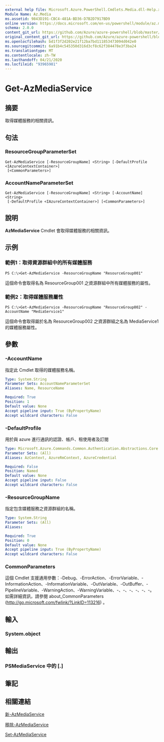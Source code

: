 ```yaml
---
external help file: Microsoft.Azure.PowerShell.Cmdlets.Media.dll-Help.xml
Module Name: Az.Media
ms.assetid: 9843D191-CBC4-481A-BD36-D7B2D7917BD9
online version: https://docs.microsoft.com/en-us/powershell/module/az.media/get-azmediaservice
schema: 2.0.0
content_git_url: https://github.com/Azure/azure-powershell/blob/master/src/Media/Media/help/Get-AzMediaService.md
original_content_git_url: https://github.com/Azure/azure-powershell/blob/master/src/Media/Media/help/Get-AzMediaService.md
ms.openlocfilehash: bd1f3f2d202e21f12ba7bd111853473094d042e0
ms.sourcegitcommit: 6a91b4c545350d316d3cf8c62f384478e3f3ba24
ms.translationtype: MT
ms.contentlocale: zh-TW
ms.lasthandoff: 04/21/2020
ms.locfileid: "93965981"
---
```

# Get-AzMediaService

## 摘要
取得媒體服務的相關資訊。

## 句法

### ResourceGroupParameterSet
```
Get-AzMediaService [-ResourceGroupName] <String> [-DefaultProfile <IAzureContextContainer>]
 [<CommonParameters>]
```

### AccountNameParameterSet
```
Get-AzMediaService [-ResourceGroupName] <String> [-AccountName] <String>
 [-DefaultProfile <IAzureContextContainer>] [<CommonParameters>]
```

## 說明
**AzMediaService** Cmdlet 會取得媒體服務的相關資訊。

## 示例

### 範例1：取得資源群組中的所有媒體服務
```
PS C:\>Get-AzMediaService -ResourceGroupName "ResourceGroup001"
```

這個命令會取得名為 ResourceGroup001 之資源群組中所有媒體服務的屬性。

### 範例2：取得媒體服務屬性
```
PS C:\>Get-AzMediaService -ResourceGroupName "ResourceGroup002" -AccountName "MediaService1"
```

這個命令會取得屬於名為 ResourceGroup002 之資源群組之名為 MediaService1 的媒體服務屬性。

## 參數

### -AccountName
指定此 Cmdlet 取得的媒體服務名稱。

```yaml
Type: System.String
Parameter Sets: AccountNameParameterSet
Aliases: Name, ResourceName

Required: True
Position: 1
Default value: None
Accept pipeline input: True (ByPropertyName)
Accept wildcard characters: False
```

### -DefaultProfile
用於與 azure 進行通訊的認證、帳戶、租使用者及訂閱

```yaml
Type: Microsoft.Azure.Commands.Common.Authentication.Abstractions.Core.IAzureContextContainer
Parameter Sets: (All)
Aliases: AzContext, AzureRmContext, AzureCredential

Required: False
Position: Named
Default value: None
Accept pipeline input: False
Accept wildcard characters: False
```

### -ResourceGroupName
指定包含媒體服務之資源群組的名稱。

```yaml
Type: System.String
Parameter Sets: (All)
Aliases:

Required: True
Position: 0
Default value: None
Accept pipeline input: True (ByPropertyName)
Accept wildcard characters: False
```

### CommonParameters
這個 Cmdlet 支援通用參數：-Debug、-ErrorAction、-ErrorVariable、-InformationAction、-InformationVariable、-OutVariable、-OutBuffer、-PipelineVariable、-WarningAction、-WarningVariable、-、-、-、-、-、-。 如需詳細資訊，請參閱 about_CommonParameters (http://go.microsoft.com/fwlink/?LinkID=113216) 。

## 輸入

### System.object

## 輸出

### PSMediaService 中的 [.]

## 筆記

## 相關連結

[新-AzMediaService](./New-AzMediaService.md)

[移除-AzMediaService](./Remove-AzMediaService.md)

[Set-AzMediaService](./Set-AzMediaService.md)


